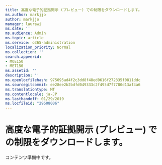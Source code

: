 ```yaml
---
title: 高度な電子的証拠開示 (プレビュー) での制限をダウンロードします。
ms.author: markjjo
author: markjjo
manager: laurawi
ms.date: ''
ms.audience: Admin
ms.topic: article
ms.service: o365-administration
localization_priority: Normal
ms.collection: ''
search.appverid:
- MOE150
- MET150
ms.assetid: ''
description: ''
ms.openlocfilehash: 975095ad4f2c3dd8f48ed0616f272335f0811ddc
ms.sourcegitcommit: ee28ee2b2bdfd049333c2f495d7f7780d13af4a6
ms.translationtype: MT
ms.contentlocale: ja-JP
ms.lasthandoff: 01/29/2019
ms.locfileid: "29608006"
---
```

# <a name="download-limits-in-advanced-ediscovery-preview"></a>高度な電子的証拠開示 (プレビュー) での制限をダウンロードします。

コンテンツ準備中です。